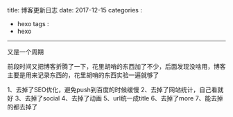title: 博客更新日志
date: 2017-12-15
categories :
  - hexo
tags :
  - hexo
---

又是一个周期

前段时间又把博客折腾了一下，花里胡哨的东西加了不少，后面发现没啥用，博客主要是用来记录东西的，花里胡哨的东西实验一遍就够了

1、去掉了SEO优化，避免push到百度的时候缓慢
2、去掉了网站统计，自己看就好
3、去掉了social
4、去掉了动画
5、url统一成title
6、去掉了more
7、能去掉的都去掉了
